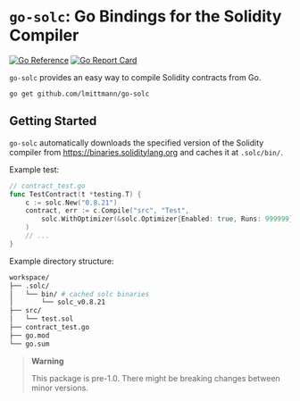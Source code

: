 # `go-solc`: Go Bindings for the Solidity Compiler

[![Go Reference](https://pkg.go.dev/badge/github.com/lmittmann/go-solc.svg)](https://pkg.go.dev/github.com/lmittmann/go-solc)
[![Go Report Card](https://goreportcard.com/badge/github.com/lmittmann/go-solc)](https://goreportcard.com/report/github.com/lmittmann/go-solc)

`go-solc` provides an easy way to compile Solidity contracts from Go.

```
go get github.com/lmittmann/go-solc
```


## Getting Started

`go-solc` automatically downloads the specified version of the Solidity compiler from https://binaries.soliditylang.org and caches it at `.solc/bin/`.

Example test:
```go
// contract_test.go
func TestContract(t *testing.T) {
    c := solc.New("0.8.21")
    contract, err := c.Compile("src", "Test",
        solc.WithOptimizer(&solc.Optimizer{Enabled: true, Runs: 999999}),
    )
    // ...
}
```

Example directory structure:
```bash
workspace/
├── .solc/
│   └── bin/ # cached solc binaries
│       └── solc_v0.8.21
├── src/
│   └── test.sol
├── contract_test.go
├── go.mod
└── go.sum
```

> **Warning**
>
> This package is pre-1.0. There might be breaking changes between minor versions.

